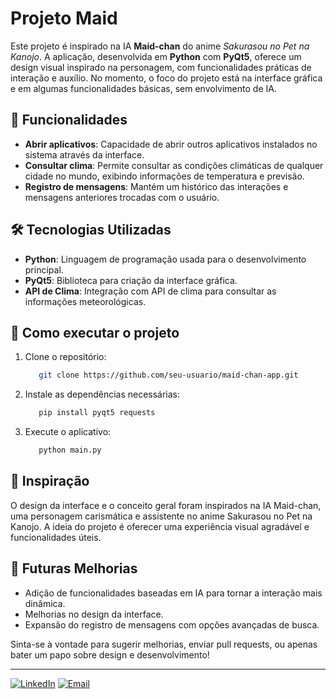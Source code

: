 # Projeto Maid

Este projeto é inspirado na IA **Maid-chan** do anime *Sakurasou no Pet na Kanojo*. A aplicação, desenvolvida em **Python** com **PyQt5**, oferece um design visual inspirado na personagem, com funcionalidades práticas de interação e auxílio. No momento, o foco do projeto está na interface gráfica e em algumas funcionalidades básicas, sem envolvimento de IA.


## 📱 Funcionalidades

- **Abrir aplicativos**: Capacidade de abrir outros aplicativos instalados no sistema através da interface.
- **Consultar clima**: Permite consultar as condições climáticas de qualquer cidade no mundo, exibindo informações de temperatura e previsão.
- **Registro de mensagens**: Mantém um histórico das interações e mensagens anteriores trocadas com o usuário.


## 🛠️ Tecnologias Utilizadas

- **Python**: Linguagem de programação usada para o desenvolvimento principal.
- **PyQt5**: Biblioteca para criação da interface gráfica.
- **API de Clima**: Integração com API de clima para consultar as informações meteorológicas.


## 🚀 Como executar o projeto

1. Clone o repositório:
   ```bash
      git clone https://github.com/seu-usuario/maid-chan-app.git
   ```
2. Instale as dependências necessárias:
   ```bash
      pip install pyqt5 requests
   ```
3. Execute o aplicativo:
   ```bash
      python main.py
   ```


## 🌟 Inspiração
O design da interface e o conceito geral foram inspirados na IA Maid-chan, uma personagem carismática e assistente no anime Sakurasou no Pet na Kanojo. A ideia do projeto é oferecer uma experiência visual agradável e funcionalidades úteis.


## 📝 Futuras Melhorias
- Adição de funcionalidades baseadas em IA para tornar a interação mais dinâmica.
- Melhorias no design da interface.
- Expansão do registro de mensagens com opções avançadas de busca.

Sinta-se à vontade para sugerir melhorias, enviar pull requests, ou apenas bater um papo sobre design e desenvolvimento!

---

[![LinkedIn](https://img.shields.io/badge/-LinkedIn-blue?style=flat&logo=Linkedin&logoColor=white)](https://www.linkedin.com/in/devthalesoliveira/)
[![Email](https://img.shields.io/badge/-Email-c14438?style=flat&logo=Gmail&logoColor=white)](mailto:toliveiradev@outlook.com)
